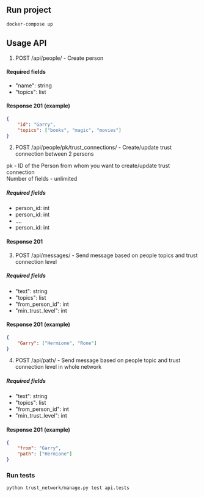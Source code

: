 ## Run project

```bash
docker-compose up
```

## Usage API

1. POST /api/people/ - Create person

#### Required fields

- "name": string
- "topics": list

#### Response 201 (example)
```json
{
    "id": "Garry",
    "topics": ["books", "magic", "movies"]
}
```

2. POST /api/people/pk/trust_connections/ - Create/update trust connection between 2 persons

pk - ID of the Person from whom you want to create/update trust connection <br />
Number of fields - unlimited

##### Required fields

- person_id: int
- person_id: int
- ....
- person_id: int

#### Response 201

3. POST /api/messages/ - Send message based on people topics and trust connection level

##### Required fields

- "text": string
- "topics": list
- "from_person_id": int
- "min_trust_level": int

#### Response 201 (example)
```json
{
    "Garry": ["Hermione", "Rone"]
}
```

4. POST /api/path/ - Send message based on people topic and trust connection level in whole network

##### Required fields

- "text": string
- "topics": list
- "from_person_id": int
- "min_trust_level": int

#### Response 201 (example)
```json
{
    "from": "Garry",
    "path": ["Hermione"]
}
```

### Run tests
```bash
python trust_network/manage.py test api.tests
```
